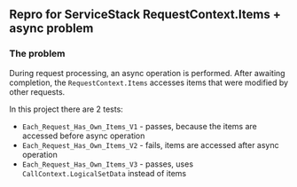 ## Repro for ServiceStack RequestContext.Items + async problem

### The problem

During request processing, an async operation is performed. After awaiting completion, the `RequestContext.Items` accesses items that were modified by other requests.

In this project there are 2 tests:
* `Each_Request_Has_Own_Items_V1` - passes, because the items are accessed before async operation
* `Each_Request_Has_Own_Items_V2` - fails, items are accessed after async operation
* `Each_Request_Has_Own_Items_V3` - passes, uses `CallContext.LogicalSetData` instead of items
